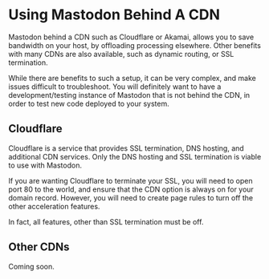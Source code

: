 # Using Mastodon Behind A CDN
Mastodon behind a CDN such as Cloudflare or Akamai, allows you to save bandwidth on your host, by offloading processing elsewhere.  Other benefits with many CDNs are also available, such as dynamic routing, or SSL termination.

While there are benefits to such a setup, it can be very complex, and make issues difficult to troubleshoot.  You will definitely want to have a development/testing instance of Mastodon that is not behind the CDN, in order to test new code deployed to your system.

## Cloudflare
Cloudflare is a service that provides SSL termination, DNS hosting, and additional CDN services.  Only the DNS hosting and SSL termination is viable to use with Mastodon.

If you are wanting Cloudflare to terminate your SSL, you will need to open port 80 to the world, and ensure that the CDN option is always on for your domain record.  However, you will need to create page rules to turn off the other acceleration features.

In fact, all features, other than SSL termination must be off.

## Other CDNs
Coming soon.
